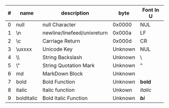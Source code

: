 |#|name|description|byte|Font In U|
|-|-|-|-|-|
|0|null|null Character|0x0000|NUL|
|1|\n|newline/linefeed/unixreturn|0x000a|LF|
|2|\c|Carriage Return|0x000d|CR|
|3|\uxxxx|Unicode Key|Unknown|NUL|
|4|\\\ |String Backslash|Unknown|\\ |
|5|\\" |String Quotation Mark|Unknown|"|
|6|md|MarkDown Block|Unknown||
|7|bold|Bold Function|Unknown|**bold**|
|8|italic|Italic function|Unkown|*italic*|
|9|bolditalic|Bold Italic Function|Unknown|***bi***|
